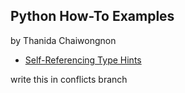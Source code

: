 ## Python How-To Examples
by Thanida Chaiwongnon

* [Self-Referencing Type Hints](self-referencing-hints.md)

write this in conflicts branch

